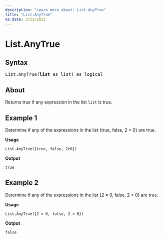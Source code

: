 ```yaml
---
description: "Learn more about: List.AnyTrue"
title: "List.AnyTrue"
ms.date: 3/11/2022
---
```

# List.AnyTrue

## Syntax

<pre>
List.AnyTrue(<b>list</b> as list) as logical
</pre>
  
## About

Returns true if any expression in the list `list` is true.

## Example 1

Determine if any of the expressions in the list {true, false, 2 > 0} are true.

**Usage**

```powerquery-m
List.AnyTrue({true, false, 2>0})
```

**Output**

`true`

## Example 2

Determine if any of the expressions in the list {2 = 0, false, 2 < 0} are true.

**Usage**

```powerquery-m
List.AnyTrue({2 = 0, false, 2 < 0})
```

**Output**

`false`
